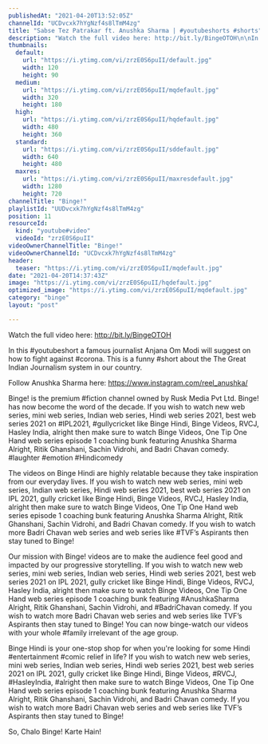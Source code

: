 ```yaml
---
publishedAt: "2021-04-20T13:52:05Z"
channelId: "UCDvcxk7hYgNzf4s8lTmM4zg"
title: "Sabse Tez Patrakar ft. Anushka Sharma | #youtubeshorts #shorts"
description: "Watch the full video here: http://bit.ly/BingeOTOH\n\nIn this #youtubeshort a famous journalist Anjana Om Modi will suggest on how to fight against #corona. This is a funny #short about the The Great Indian Journalism system in our country.\n\nFollow Anushka Sharma here: https://www.instagram.com/reel_anushka/\n\nBinge! is the premium #fiction channel owned by Rusk Media Pvt Ltd. Binge! has now become the word of the decade. If you wish to watch new web series, mini web series, Indian web series, Hindi web series 2021, best web series 2021 on #IPL2021, #gullycricket like Binge Hindi, Binge Videos, RVCJ, Hasley India, alright then make sure to watch Binge Videos, One Tip One Hand web series episode 1 coaching bunk featuring Anushka Sharma Alright, Ritik Ghanshani, Sachin Vidrohi, and Badri Chavan comedy. #laughter #emotion #Hindicomedy\n\nThe videos on Binge Hindi are highly relatable because they take inspiration from our everyday lives. If you wish to watch new web series, mini web series, Indian web series, Hindi web series 2021, best web series 2021 on IPL 2021, gully cricket like Binge Hindi, Binge Videos, RVCJ, Hasley India, alright then make sure to watch Binge Videos, One Tip One Hand web series episode 1 coaching bunk featuring Anushka Sharma Alright, Ritik Ghanshani, Sachin Vidrohi, and Badri Chavan comedy. If you wish to watch more Badri Chavan web series and web series like #TVF’s Aspirants then stay tuned to Binge!\n\nOur mission with Binge! videos are to make the audience feel good and impacted by our progressive storytelling. If you wish to watch new web series, mini web series, Indian web series, Hindi web series 2021, best web series 2021 on IPL 2021, gully cricket like Binge Hindi, Binge Videos, RVCJ, Hasley India, alright then make sure to watch Binge Videos, One Tip One Hand web series episode 1 coaching bunk featuring #AnushkaSharma Alright, Ritik Ghanshani, Sachin Vidrohi, and #BadriChavan comedy. If you wish to watch more Badri Chavan web series and web series like TVF’s Aspirants then stay tuned to Binge! You can now binge-watch our videos with your whole #family irrelevant of the age group.\n\nBinge Hindi is your one-stop shop for when you're looking for some Hindi #entertainment #comic relief in life? If you wish to watch new web series, mini web series, Indian web series, Hindi web series 2021, best web series 2021 on IPL 2021, gully cricket like Binge Hindi, Binge Videos, #RVCJ, #HasleyIndia, #alright then make sure to watch Binge Videos, One Tip One Hand web series episode 1 coaching bunk featuring Anushka Sharma Alright, Ritik Ghanshani, Sachin Vidrohi, and Badri Chavan comedy. If you wish to watch more Badri Chavan web series and web series like TVF’s Aspirants then stay tuned to Binge!\n\nSo, Chalo Binge! Karte Hain!"
thumbnails:
  default:
    url: "https://i.ytimg.com/vi/zrzE0S6puII/default.jpg"
    width: 120
    height: 90
  medium:
    url: "https://i.ytimg.com/vi/zrzE0S6puII/mqdefault.jpg"
    width: 320
    height: 180
  high:
    url: "https://i.ytimg.com/vi/zrzE0S6puII/hqdefault.jpg"
    width: 480
    height: 360
  standard:
    url: "https://i.ytimg.com/vi/zrzE0S6puII/sddefault.jpg"
    width: 640
    height: 480
  maxres:
    url: "https://i.ytimg.com/vi/zrzE0S6puII/maxresdefault.jpg"
    width: 1280
    height: 720
channelTitle: "Binge!"
playlistId: "UUDvcxk7hYgNzf4s8lTmM4zg"
position: 11
resourceId:
  kind: "youtube#video"
  videoId: "zrzE0S6puII"
videoOwnerChannelTitle: "Binge!"
videoOwnerChannelId: "UCDvcxk7hYgNzf4s8lTmM4zg"
header:
  teaser: "https://i.ytimg.com/vi/zrzE0S6puII/mqdefault.jpg"
date: "2021-04-20T14:37:43Z"
image: "https://i.ytimg.com/vi/zrzE0S6puII/hqdefault.jpg"
optimized_image: "https://i.ytimg.com/vi/zrzE0S6puII/mqdefault.jpg"
category: "binge"
layout: "post"

---
```

Watch the full video here: http://bit.ly/BingeOTOH

In this #youtubeshort a famous journalist Anjana Om Modi will suggest on how to fight against #corona. This is a funny #short about the The Great Indian Journalism system in our country.

Follow Anushka Sharma here: https://www.instagram.com/reel_anushka/

Binge! is the premium #fiction channel owned by Rusk Media Pvt Ltd. Binge! has now become the word of the decade. If you wish to watch new web series, mini web series, Indian web series, Hindi web series 2021, best web series 2021 on #IPL2021, #gullycricket like Binge Hindi, Binge Videos, RVCJ, Hasley India, alright then make sure to watch Binge Videos, One Tip One Hand web series episode 1 coaching bunk featuring Anushka Sharma Alright, Ritik Ghanshani, Sachin Vidrohi, and Badri Chavan comedy. #laughter #emotion #Hindicomedy

The videos on Binge Hindi are highly relatable because they take inspiration from our everyday lives. If you wish to watch new web series, mini web series, Indian web series, Hindi web series 2021, best web series 2021 on IPL 2021, gully cricket like Binge Hindi, Binge Videos, RVCJ, Hasley India, alright then make sure to watch Binge Videos, One Tip One Hand web series episode 1 coaching bunk featuring Anushka Sharma Alright, Ritik Ghanshani, Sachin Vidrohi, and Badri Chavan comedy. If you wish to watch more Badri Chavan web series and web series like #TVF’s Aspirants then stay tuned to Binge!

Our mission with Binge! videos are to make the audience feel good and impacted by our progressive storytelling. If you wish to watch new web series, mini web series, Indian web series, Hindi web series 2021, best web series 2021 on IPL 2021, gully cricket like Binge Hindi, Binge Videos, RVCJ, Hasley India, alright then make sure to watch Binge Videos, One Tip One Hand web series episode 1 coaching bunk featuring #AnushkaSharma Alright, Ritik Ghanshani, Sachin Vidrohi, and #BadriChavan comedy. If you wish to watch more Badri Chavan web series and web series like TVF’s Aspirants then stay tuned to Binge! You can now binge-watch our videos with your whole #family irrelevant of the age group.

Binge Hindi is your one-stop shop for when you're looking for some Hindi #entertainment #comic relief in life? If you wish to watch new web series, mini web series, Indian web series, Hindi web series 2021, best web series 2021 on IPL 2021, gully cricket like Binge Hindi, Binge Videos, #RVCJ, #HasleyIndia, #alright then make sure to watch Binge Videos, One Tip One Hand web series episode 1 coaching bunk featuring Anushka Sharma Alright, Ritik Ghanshani, Sachin Vidrohi, and Badri Chavan comedy. If you wish to watch more Badri Chavan web series and web series like TVF’s Aspirants then stay tuned to Binge!

So, Chalo Binge! Karte Hain!